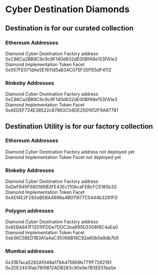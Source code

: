 # Cyber Destination Diamonds

## Destination is for our curated collection

### Ethereum Addresses

Diamond Cyber Destination Factory address 0xC86Ca2BB9C9c9c9F140d832dE00BfA9e153FA1e3 <br />
Diamond Implementation Token Facet 0x057FE071dAe5E1611d5aB34C075F35f155dF4112

### Rinkeby Addresses

Diamond Cyber Destination Factory address 0xC86Ca2BB9C9c9c9F140d832dE00BfA9e153FA1e3 <br />
Diamond Implementation Token Facet 0xAEDEF724E38522c67983C04DE25Df812F9A87781

## Destination Utility is for our factory collection

### Ethereum Addresses

Diamond Cyber Destination Factory address
not deployed yet <br />
Diamond Implementation Token Facet
not deployed yet

### Rinkeby Addresses

Diamond Cyber Destination Factory address
0xDeFB45F660166B3FE43Ec110AcaFEBcFC5185b33 <br />
Diamond Implementation Token Facet
0xAEf4E2F292eBEBA4996a4B011977C5444b3281FD

### Polygon addresses

Diamond Cyber Destination Factory address 0x6EBA841F1201fFDDe7DDC2ba995D3308f6C4aEa0 <br />
Diamond Implementation Token Facet 0xb36C5BED1B3A1a4aC35066B16C92a60b0a9db7b5

### Mumbai addresses

0x31B7aca5282Af048a179Ad75869b771fF7262191
0x2DE2403fab78f9B12ADB283c90e9e7B3EE51be5e
